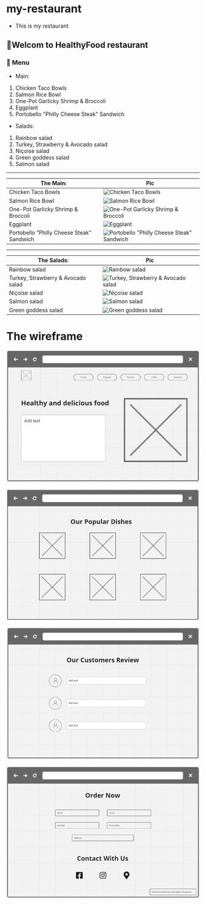 # my-restaurant

- This is my restaurant

## 👋Welcom to HealthyFood restaurant

### 🌷 Menu

- Main:

1. Chicken Taco Bowls
2. Salmon Rice Bowl
3. One-Pot Garlicky Shrimp & Broccoli
4. Eggplant
5. Portobello "Philly Cheese Steak" Sandwich

- Salads:

1. Rainbow salad
2. Turkey, Strawberry & Avocado salad
3. Niçoise salad
4. Green goddess salad
5. Salmon salad

-----
| The Main:  | Pic |
| ----------- | ----------- |
| Chicken Taco Bowls | ![Chicken Taco Bowls](https://imagesvc.meredithcorp.io/v3/mm/image?url=https%3A%2F%2Fstatic.onecms.io%2Fwp-content%2Fuploads%2Fsites%2F44%2F2019%2F08%2F26232431%2F3748926.jpg) |
| Salmon Rice Bowl | ![Salmon Rice Bowl](https://imagesvc.meredithcorp.io/v3/mm/image?url=https%3A%2F%2Fstatic.onecms.io%2Fwp-content%2Fuploads%2Fsites%2F44%2F2022%2F04%2F21%2Fsalmon-rice-bowl.jpg&q=60) |
| One-Pot Garlicky Shrimp & Broccoli| ![One-Pot Garlicky Shrimp & Broccoli](https://static.onecms.io/wp-content/uploads/sites/44/2021/09/23/one-pot-garlicky-shrimp-and-broccoli.jpg) |
| Eggplant | ![Eggplant](https://imagesvc.meredithcorp.io/v3/mm/image?url=https%3A%2F%2Fstatic.onecms.io%2Fwp-content%2Fuploads%2Fsites%2F44%2F2016%2F11%2F27113052%2F58415311.jpg) |
| Portobello "Philly Cheese Steak" Sandwich | ![Portobello "Philly Cheese Steak" Sandwich](https://imagesvc.meredithcorp.io/v3/mm/image?url=https%3A%2F%2Fstatic.onecms.io%2Fwp-content%2Fuploads%2Fsites%2F44%2F2019%2F08%2F27045103%2F3729107.jpg) |

----
| The Salads:  | Pic |
| ----------- | ----------- |
| Rainbow salad | ![Rainbow salad](https://economymagazin.com/wp-content/uploads/2021/03/rainbow-salad-power-bowl-1.jpg) |
| Turkey, Strawberry & Avocado salad | ![Turkey, Strawberry & Avocado salad](https://images.immediate.co.uk/production/volatile/sites/30/2022/05/Turkey-and-StrawberrySalad-9c318c7.jpg) |
| Niçoise salad| ![Niçoise salad](https://media-cdn.greatbritishchefs.com/media/cxpn3iyf/img26982.jpg) |
| Salmon salad | ![Salmon salad](https://static.onecms.io/wp-content/uploads/sites/44/2019/08/13/6956376.jpg) |
| Green goddess salad | ![Green goddess salad](https://zestfulkitchen.com/wp-content/uploads/2021/04/green-goddess-salad_for-web-4-736x809.jpg) |

# The wireframe

![wireframe imge](./assets/wireframe_healthyfood1.PNG)

![wireframe imge](./assets/wireframe_healthyfood2.PNG)

![wireframe imge](./assets/wireframe_healthyfood3.PNG)

![wireframe imge](./assets/wireframe_healthyfood4.PNG)
